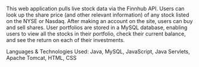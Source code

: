 This web application pulls live stock data via the Finnhub API. Users can look up the share price (and other relevant information) of any stock listed on the NYSE or Nasdaq. 
After making an account on the site, users can buy and sell shares. User portfolios are stored in a MySQL database, enabling users to view all the stocks in their portfolio, 
check their current balance, and see the return on each of their investments.

Languages & Technologies Used: Java, MySQL, JavaScript, Java Servlets, Apache Tomcat, HTML, CSS

